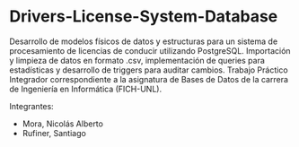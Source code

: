 # Drivers-License-System-Database
Desarrollo de modelos físicos de datos y estructuras para un sistema de procesamiento de licencias de conducir utilizando PostgreSQL. Importación y limpieza de datos en formato .csv, implementación de queries para estadísticas y desarrollo de triggers para auditar cambios. Trabajo Práctico Integrador correspondiente a la asignatura de Bases de Datos de la carrera de Ingeniería en Informática (FICH-UNL).

Integrantes:
- Mora, Nicolás Alberto
- Rufiner, Santiago
